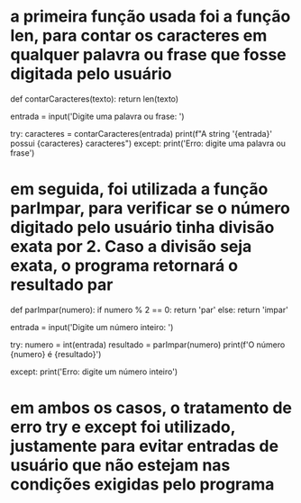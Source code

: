 # a primeira função usada foi a função len, para contar os caracteres em qualquer palavra ou frase que fosse digitada pelo usuário

def contarCaracteres(texto):
    return len(texto)

entrada = input('Digite uma palavra ou frase: ')

try:
    caracteres = contarCaracteres(entrada)
    print(f"A string '{entrada}' possui {caracteres} caracteres")
except:
    print('Erro: digite uma palavra ou frase')

# em seguida, foi utilizada a função parImpar, para verificar se o número digitado pelo usuário tinha divisão exata por 2. Caso a divisão seja exata, o programa retornará o resultado par

def parImpar(numero):
    if numero % 2 == 0:
        return 'par'
    else:
        return 'impar'

entrada = input('Digite um número inteiro: ')

try:
    numero = int(entrada)
    resultado = parImpar(numero)
    print(f'O número {numero} é {resultado}')

except:
    print('Erro: digite um número inteiro')

# em ambos os casos, o tratamento de erro try e except foi utilizado, justamente para evitar entradas de usuário que não estejam nas condições exigidas pelo programa